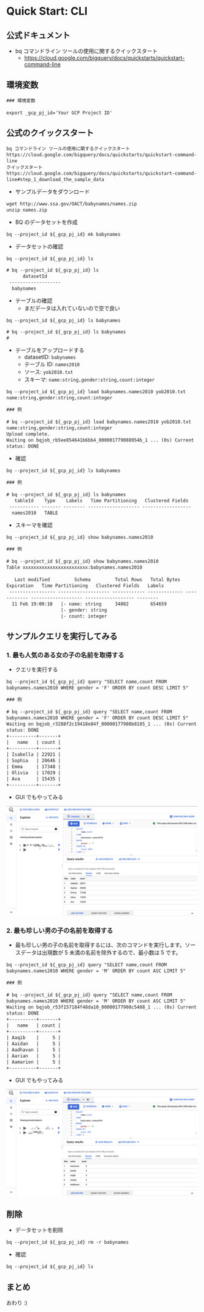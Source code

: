 # Quick Start: CLI

## 公式ドキュメント

+ bq コマンドライン ツールの使用に関するクイックスタート
    + https://cloud.google.com/bigquery/docs/quickstarts/quickstart-command-line

## 環境変数

```
### 環境変数

export _gcp_pj_id='Your GCP Project ID'
```

## 公式のクイックスタート

```
bq コマンドライン ツールの使用に関するクイックスタート
https://cloud.google.com/bigquery/docs/quickstarts/quickstart-command-line
クイックスタート
https://cloud.google.com/bigquery/docs/quickstarts/quickstart-command-line#step_1_download_the_sample_data
```

+ サンプルデータをダウンロード

```
wget http://www.ssa.gov/OACT/babynames/names.zip
unzip names.zip
```

+ BQ のデータセットを作成

```
bq --project_id ${_gcp_pj_id} mk babynames
```

+ データセットの確認

```
bq --project_id ${_gcp_pj_id} ls
```
```
# bq --project_id ${_gcp_pj_id} ls
      datasetId
 -------------------
  babynames
```

+ テーブルの確認
  + まだデータは入れていないので空で良い

```
bq --project_id ${_gcp_pj_id} ls babynames
```
```
# bq --project_id ${_gcp_pj_id} ls babynames
#
```

+ テーブルをアップロードする
  + datasetID: `babynames`
  + テーブル ID: `names2010`
  + ソース: `yob2010.txt`
  + スキーマ: `name:string,gender:string,count:integer`

```
bq --project_id ${_gcp_pj_id} load babynames.names2010 yob2010.txt name:string,gender:string,count:integer
```
```
### 例

# bq --project_id ${_gcp_pj_id} load babynames.names2010 yob2010.txt name:string,gender:string,count:integer
Upload complete.
Waiting on bqjob_rb5ee854641b6bb4_000001779088954b_1 ... (0s) Current status: DONE
```

+ 確認

```
bq --project_id ${_gcp_pj_id} ls babynames
```
```
### 例

# bq --project_id ${_gcp_pj_id} ls babynames
   tableId    Type    Labels   Time Partitioning   Clustered Fields
 ----------- ------- -------- ------------------- ------------------
  names2010   TABLE
```

+ スキーマを確認

```
bq --project_id ${_gcp_pj_id} show babynames.names2010
```
```
### 例

# bq --project_id ${_gcp_pj_id} show babynames.names2010
Table xxxxxxxxxxxxxxxxxxxxxxxx:babynames.names2010

   Last modified         Schema         Total Rows   Total Bytes   Expiration   Time Partitioning   Clustered Fields   Labels
 ----------------- ------------------- ------------ ------------- ------------ ------------------- ------------------ --------
  11 Feb 19:00:10   |- name: string     34082        654659
                    |- gender: string
                    |- count: integer

```

## サンプルクエリを実行してみる

### 1. 最も人気のある女の子の名前を取得する

+ クエリを実行する

```
bq --project_id ${_gcp_pj_id} query "SELECT name,count FROM babynames.names2010 WHERE gender = 'F' ORDER BY count DESC LIMIT 5"
```
```
### 例

# bq --project_id ${_gcp_pj_id} query "SELECT name,count FROM babynames.names2010 WHERE gender = 'F' ORDER BY count DESC LIMIT 5"
Waiting on bqjob_r3288f2c19418e84f_00000177908b8185_1 ... (0s) Current status: DONE
+----------+-------+
|   name   | count |
+----------+-------+
| Isabella | 22921 |
| Sophia   | 20646 |
| Emma     | 17348 |
| Olivia   | 17029 |
| Ava      | 15435 |
+----------+-------+
```

+ GUI でもやってみる

![](./img/01.png)


### 2. 最も珍しい男の子の名前を取得する

+ 最も珍しい男の子の名前を取得するには、次のコマンドを実行します。ソースデータは出現数が 5 未満の名前を除外するので、最小数は 5 です。

```
bq --project_id ${_gcp_pj_id} query "SELECT name,count FROM babynames.names2010 WHERE gender = 'M' ORDER BY count ASC LIMIT 5"
```
```
### 例

# bq --project_id ${_gcp_pj_id} query "SELECT name,count FROM babynames.names2010 WHERE gender = 'M' ORDER BY count ASC LIMIT 5"
Waiting on bqjob_r53f157184f48da10_00000177908c5488_1 ... (0s) Current status: DONE
+----------+-------+
|   name   | count |
+----------+-------+
| Aaqib    |     5 |
| Aaidan   |     5 |
| Aadhavan |     5 |
| Aarian   |     5 |
| Aamarion |     5 |
+----------+-------+
```

+ GUI でもやってみる

![](./img/02.png)

## 削除

+ データセットを削除

```
bq --project_id ${_gcp_pj_id} rm -r babynames
```

+ 確認

```
bq --project_id ${_gcp_pj_id} ls
```

## まとめ

おわり :)
